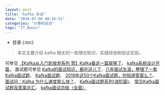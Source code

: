 ```yaml
---
layout: post
title: "kafka 杂谈"
date: "2016-07-06 08:36:51"
categories: "计算机综合"
tags: "IT_Basic"
---
```


* 目录
{:toc}

> 本文主要介绍 kafka 相关的一些理论知识、实践经验和验证实验。

可参见 [【Kafka从入门到放弃系列 零】Kafka看这一篇就够了](https://tianmaolin.blog.csdn.net/article/details/112492221)、
[kafka系统设计开篇](https://mp.weixin.qq.com/s/zxPz_aFEMrshApZQ727h4g)，
面试题可参见 [Kafka的面试知识，都在这儿了](https://zhuanlan.zhihu.com/p/73259250)、[八年面试生涯，整理了一套Kafka面试题](https://www.cnblogs.com/kx33389/p/11182082.html)、
[Kafka面试题](https://blog.csdn.net/ifenggege/article/details/84963664)、
[2019年这50个Kafka面试题，你知道答案么？](https://www.jianshu.com/p/30ce8fe0b8fc)、
[面试问：Kafka 为什么速度那么快？](https://zhuanlan.zhihu.com/p/147054382)、
[Kafka面试题系列(进阶篇)](http://www.360doc.com/content/20/0801/11/22849536_927950121.shtml)、
[常见Kafka面试题及答案总汇](https://www.vipshare8.com/wechat/406.html)、
[kafka面试总结（全面）](https://blog.csdn.net/uniqueliang/article/details/111552172)
